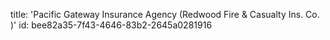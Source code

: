 title: 'Pacific Gateway Insurance Agency (Redwood Fire & Casualty Ins. Co. )'
id: bee82a35-7f43-4646-83b2-2645a0281916
